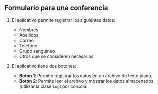 ## Formulario para una conferencia
1. El aplicativo permite registrar los siguientes datos:
   - Nombres
   - Apellidos
   - Correo
   - Teléfono
   - Grupo sanguíneo
   - Otros que se consideren necesarios

2. El aplicativo tiene dos botones:
   - **Botón 1**: Permite registrar los datos en un archivo de texto plano.
   - **Botón 2**: Permite leer el archivo y mostrar los datos almacenados (utilizar la clase `Log`) por consola.
